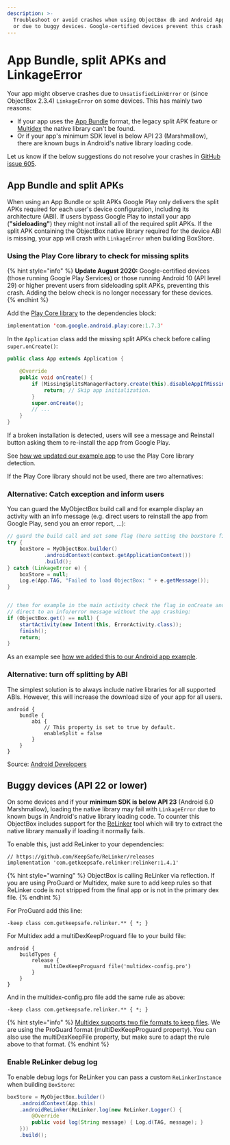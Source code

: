 ```yaml
---
description: >-
  Troubleshoot or avoid crashes when using ObjectBox db and Android App Bundle
  or due to buggy devices. Google-certified devices prevent this crash.
---
```


# App Bundle, split APKs and LinkageError

Your app might observe crashes due to `UnsatisfiedLinkError` or (since ObjectBox 2.3.4) `LinkageError` on some devices. This has mainly two reasons:

* If your app uses the [App Bundle](https://developer.android.com/guide/app-bundle) format, the legacy split APK feature or [Multidex](https://developer.android.com/studio/build/multidex) the native library can't be found.
* Or if your app's minimum SDK level is below API 23 (Marshmallow), there are known bugs in Android's native library loading code.

Let us know if the below suggestions do not resolve your crashes in [GitHub issue 605](https://github.com/objectbox/objectbox-java/issues/605).

## App Bundle and split APKs

When using an App Bundle or split APKs Google Play only delivers the split APKs required for each user's device configuration, including its architecture (ABI). If users bypass Google Play to install your app (**"sideloading"**) they might not install all of the required split APKs. If the split APK containing the ObjectBox native library required for the device ABI is missing, your app will crash with `LinkageError` when building BoxStore.

### Using the Play Core library to check for missing splits

{% hint style="info" %}
**Update August 2020:** Google-certified devices (those running Google Play Services) or those running Android 10 (API level 29) or higher prevent users from sideloading split APKs, preventing this crash. Adding the below check is no longer necessary for these devices.
{% endhint %}

Add the [Play Core library](https://developer.android.com/guide/playcore) to the dependencies block:

```java
implementation 'com.google.android.play:core:1.7.3'
```

In the `Application` class add the missing split APKs check before calling `super.onCreate()`:

```java
public class App extends Application {

    @Override
    public void onCreate() {
        if (MissingSplitsManagerFactory.create(this).disableAppIfMissingRequiredSplits()) {
            return; // Skip app initialization.
        }
        super.onCreate();
        // ...
    }
}
```

If a broken installation is detected, users will see a message and Reinstall button asking them to re-install the app from Google Play.

See [how we updated our example app](https://github.com/objectbox/objectbox-examples/pull/53) to use the Play Core library detection.

If the Play Core library should not be used, there are two alternatives:

### Alternative: Catch exception and inform users

You can guard the MyObjectBox build call and for example display an activity with an info message (e.g. direct users to reinstall the app from Google Play, send you an error report, ...):

```java
// guard the build call and set some flag (here setting the boxStore field null)
try {
    boxStore = MyObjectBox.builder()
            .androidContext(context.getApplicationContext())
            .build();
} catch (LinkageError e) {
    boxStore = null;
    Log.e(App.TAG, "Failed to load ObjectBox: " + e.getMessage());
}


// then for example in the main activity check the flag in onCreate and 
// direct to an info/error message without the app crashing:
if (ObjectBox.get() == null) {
    startActivity(new Intent(this, ErrorActivity.class));
    finish();
    return;
}
```

As an example see [how we added this to our Android app example](https://github.com/objectbox/objectbox-examples/commit/e3af09d91181eea11db8959ceddf360f7b35a602).

### Alternative: turn off splitting by ABI

The simplest solution is to always include native libraries for all supported ABIs. However, this will increase the download size of your app for all users.

```
android {
    bundle {
        abi {
            // This property is set to true by default.
            enableSplit = false
        }
    }
}
```

Source: [Android Developers](https://developer.android.com/studio/projects/dynamic-delivery/configure-base#disable\_config\_apks)

## Buggy devices (API 22 or lower)

On some devices and if your **minimum SDK is below API 23** (Android 6.0 Marshmallow), loading the native library may fail with `LinkageError` due to known bugs in Android's native library loading code. To counter this ObjectBox includes support for the [ReLinker](https://github.com/KeepSafe/ReLinker) tool which will try to extract the native library manually if loading it normally fails.

To enable this, just add ReLinker to your dependencies:

```
// https://github.com/KeepSafe/ReLinker/releases
implementation 'com.getkeepsafe.relinker:relinker:1.4.1'
```

{% hint style="warning" %}
ObjectBox is calling ReLinker via reflection. If you are using ProGuard or Multidex, make sure to add keep rules so that ReLinker code is not stripped from the final app or is not in the primary dex file.
{% endhint %}

For ProGuard add this line:

```
-keep class com.getkeepsafe.relinker.** { *; }
```

For Multidex add a multiDexKeepProguard file to your build file:

```
android {
    buildTypes {
        release {
            multiDexKeepProguard file('multidex-config.pro')
        }
    }
}
```

And in the multidex-config.pro file add the same rule as above:

```
-keep class com.getkeepsafe.relinker.** { *; }
```

{% hint style="info" %}
[Multidex supports two file formats to keep files](https://developer.android.com/studio/build/multidex#keep). We are using the ProGuard format (multiDexKeepProguard property). You can also use the multiDexKeepFile property, but make sure to adapt the rule above to that format.
{% endhint %}

### Enable ReLinker debug log

To enable debug logs for ReLinker you can pass a custom `ReLinkerInstance` when building `BoxStore`:

```java
boxStore = MyObjectBox.builder()
    .androidContext(App.this)
    .androidReLinker(ReLinker.log(new ReLinker.Logger() {
        @Override
        public void log(String message) { Log.d(TAG, message); }
    }))
    .build();
```


